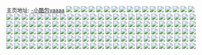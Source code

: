 主页地址: [-小酷包yaaaa](https://weibo.com/u/5264801864) 
![](https://wx4.sinaimg.cn/mw2000/005Kizt6ly1h9qi42772mj30wq17nqj7.jpg) 
![](https://wx4.sinaimg.cn/mw2000/005Kizt6ly1h9qi41tevoj312r1foh8p.jpg) 
![](https://wx4.sinaimg.cn/mw2000/005Kizt6ly1h9qi43n2npj32c0340e83.jpg) 
![](https://wx4.sinaimg.cn/mw2000/005Kizt6ly1h9qi81j4lfj31sc2dae82.jpg) 
![](https://wx4.sinaimg.cn/mw2000/005Kizt6ly1h9qi8jg6cdj30ki0rcgr0.jpg) 
![](https://wx4.sinaimg.cn/mw2000/005Kizt6ly1h9mt5x766dj33f24k2npi.jpg) 
![](https://wx4.sinaimg.cn/mw2000/005Kizt6ly1h9mt5vglnaj347d6b1he1.jpg) 
![](https://wx4.sinaimg.cn/mw2000/005Kizt6ly1h9mt5sqvp1j31sc2dsqv6.jpg) 
![](https://wx4.sinaimg.cn/mw2000/005Kizt6ly1h9mt5t3ga7j31h31yr1ia.jpg) 
![](https://wx4.sinaimg.cn/mw2000/005Kizt6ly1h9mt5rqyk7j31sc2dsb2a.jpg) 
![](https://wx4.sinaimg.cn/mw2000/005Kizt6ly1h9mt5z5u6lj33nt4vrkjq.jpg) 
![](https://wx4.sinaimg.cn/mw2000/005Kizt6ly1h9mt636ysbj33bs4fq7wl.jpg) 
![](https://wx4.sinaimg.cn/mw2000/005Kizt6ly1h15zya5tudj31rk2cp1kx.jpg) 
![](https://wx4.sinaimg.cn/mw2000/005Kizt6ly1h15zyay6raj31p929o4lf.jpg) 
![](https://wx4.sinaimg.cn/mw2000/005Kizt6ly1h15zybg81ij31sc2dstzz.jpg) 
![](https://wx4.sinaimg.cn/mw2000/005Kizt6ly1h15zycgbtbj31sc2ds1kx.jpg) 
![](https://wx4.sinaimg.cn/mw2000/005Kizt6ly1h0u39di267j31sc2ds7wh.jpg) 
![](https://wx4.sinaimg.cn/mw2000/005Kizt6ly1h0u39ewjiij31na272b2a.jpg) 
![](https://wx4.sinaimg.cn/mw2000/005Kizt6ly1h0sr1n86awj30u0141dkt.jpg) 
![](https://wx4.sinaimg.cn/mw2000/005Kizt6ly1h0sr1oq9y2j30u0140dlt.jpg) 
![](https://wx4.sinaimg.cn/mw2000/005Kizt6ly1h0sr1kmw3cj30u0140qaf.jpg) 
![](https://wx4.sinaimg.cn/mw2000/005Kizt6ly1h0sr1m44xlj30u014044s.jpg) 
![](https://wx4.sinaimg.cn/mw2000/005Kizt6ly1h0sr1qvk6yj30u0140jxh.jpg) 
![](https://wx4.sinaimg.cn/mw2000/005Kizt6ly1h0sr48n1bkj30u0140jzp.jpg) 
![](https://wx4.sinaimg.cn/mw2000/005Kizt6ly1h0srdp3gxsj30u013ztd5.jpg) 
![](https://wx4.sinaimg.cn/mw2000/005Kizt6ly1h0fk5owe5sj31sc2dsnpe.jpg) 
![](https://wx4.sinaimg.cn/mw2000/005Kizt6ly1h0fk5l55uij31sc2dsqv5.jpg) 
![](https://wx4.sinaimg.cn/mw2000/005Kizt6ly1h0fk5zmgevj31sc2dshdu.jpg) 
![](https://wx4.sinaimg.cn/mw2000/005Kizt6ly1h0fk5shcjdj31sc2dsb2a.jpg) 
![](https://wx4.sinaimg.cn/mw2000/005Kizt6ly1h0fk5x3wepj31sc2dsx6q.jpg) 
![](https://wx4.sinaimg.cn/mw2000/005Kizt6ly1h0fk60r62gj31sc2dskjl.jpg) 
![](https://wx4.sinaimg.cn/mw2000/005Kizt6ly1h0fk6hvx95j326932hqv5.jpg) 
![](https://wx4.sinaimg.cn/mw2000/005Kizt6ly1h04xp2t486j32cg34lhdu.jpg) 
![](https://wx4.sinaimg.cn/mw2000/005Kizt6ly1h04xp3qbd9j31sc2ds1kx.jpg) 
![](https://wx4.sinaimg.cn/mw2000/005Kizt6ly1h04xp4rk9xj31w02ioe81.jpg) 
![](https://wx4.sinaimg.cn/mw2000/005Kizt6ly1h04xp8drxcj32dc35s4qr.jpg) 
![](https://wx4.sinaimg.cn/mw2000/005Kizt6ly1gvj5007zijj61w02ioe8102.jpg) 
![](https://wx4.sinaimg.cn/mw2000/005Kizt6ly1gvj503kh3pj62c0340b2a02.jpg) 
![](https://wx4.sinaimg.cn/mw2000/005Kizt6ly1gvj506e223j61w02iokjl02.jpg) 
![](https://wx4.sinaimg.cn/mw2000/005Kizt6ly1gvj4znkoygj62dc35se8202.jpg) 
![](https://wx4.sinaimg.cn/mw2000/005Kizt6ly1gvj4zwsr9rj62dc35s4qq02.jpg) 
![](https://wx4.sinaimg.cn/mw2000/005Kizt6ly1gvj4zinzhlj60t00t0dnb02.jpg) 
![](https://wx4.sinaimg.cn/mw2000/005Kizt6ly1gvj4zt37gqj62dc2dcnpd02.jpg) 
![](https://wx4.sinaimg.cn/mw2000/005Kizt6ly1gvj508owasj61w02io1kx02.jpg) 
![](https://wx4.sinaimg.cn/mw2000/005Kizt6ly1gvj50b78bcj635s2dc1kz02.jpg) 
![](https://wx4.sinaimg.cn/mw2000/005Kizt6ly1gv351qt45wj61pc29v1kx02.jpg) 
![](https://wx4.sinaimg.cn/mw2000/005Kizt6ly1gv351s1ihhj61sc2cq1kx02.jpg) 
![](https://wx4.sinaimg.cn/mw2000/005Kizt6ly1gv351t349jj61sc2de4qp02.jpg) 
![](https://wx4.sinaimg.cn/mw2000/005Kizt6ly1gv351fru9dj61qv2bu1kx02.jpg) 
![](https://wx4.sinaimg.cn/mw2000/005Kizt6ly1gv351uqjg5j61sc2ds1kx02.jpg) 
![](https://wx4.sinaimg.cn/mw2000/005Kizt6ly1gv351yvarfj61qq2bo1kx02.jpg) 
![](https://wx4.sinaimg.cn/mw2000/005Kizt6ly1gv354q9pq1j61w12iqe8102.jpg) 
![](https://wx4.sinaimg.cn/mw2000/005Kizt6ly1gv351oazwvj632w2b61ky02.jpg) 
![](https://wx4.sinaimg.cn/mw2000/005Kizt6ly1gv351pqfndj61i22054ki02.jpg) 
![](https://wx4.sinaimg.cn/mw2000/005Kizt6ly1gv351lrnyoj61sc2dskjl02.jpg) 
![](https://wx4.sinaimg.cn/mw2000/005Kizt6ly1gv351xgvfbj61sc2ds1kx02.jpg) 
![](https://wx4.sinaimg.cn/mw2000/005Kizt6ly1gux6hev16lj620o2vckjl02.jpg) 
![](https://wx4.sinaimg.cn/mw2000/005Kizt6ly1gux6hxpg0bj60to13kdi002.jpg) 
![](https://wx4.sinaimg.cn/mw2000/005Kizt6ly1gux6ituew1j62dc35s00002.jpg) 
![](https://wx4.sinaimg.cn/mw2000/005Kizt6ly1gux6imz1i6j62dc35shdt02.jpg) 
![](https://wx4.sinaimg.cn/mw2000/005Kizt6ly1gualcn8kfzj60u014048f02.jpg) 
![](https://wx4.sinaimg.cn/mw2000/005Kizt6ly1gualco280mj60u0140gqw02.jpg) 
![](https://wx4.sinaimg.cn/mw2000/005Kizt6ly1gualcs164aj60u0140n0g02.jpg) 
![](https://wx4.sinaimg.cn/mw2000/005Kizt6ly1gualcyrk3qj60u0140jzh02.jpg) 
![](https://wx4.sinaimg.cn/mw2000/005Kizt6ly1gualcr0iqxj60u0140ael02.jpg) 
![](https://wx4.sinaimg.cn/mw2000/005Kizt6ly1gualcwwsusj60u0140n1102.jpg) 
![](https://wx4.sinaimg.cn/mw2000/005Kizt6ly1gualcvcbmhj60u0140ago02.jpg) 
![](https://wx4.sinaimg.cn/mw2000/005Kizt6ly1gualkb4r1rj60u0140q6t02.jpg) 
![](https://wx4.sinaimg.cn/mw2000/005Kizt6ly1gualotng5qj60u014079m02.jpg) 
![](https://wx4.sinaimg.cn/mw2000/005Kizt6ly1gtqp9aukf2j31sc2ds7wh.jpg) 
![](https://wx4.sinaimg.cn/mw2000/005Kizt6ly1gtqp9br5apj31sc2ds4qp.jpg) 
![](https://wx4.sinaimg.cn/mw2000/005Kizt6ly1gtqp9dd5k8j31sc2dsb29.jpg) 
![](https://wx4.sinaimg.cn/mw2000/005Kizt6ly1gtqp9drpojj30n00uojxg.jpg) 
![](https://wx4.sinaimg.cn/mw2000/005Kizt6ly1gtqpca4apoj31m425jhdt.jpg) 
![](https://wx4.sinaimg.cn/mw2000/005Kizt6ly1gtqpbkjcnsj31sc2ds7wh.jpg) 
![](https://wx4.sinaimg.cn/mw2000/005Kizt6ly1gtqpblhkxnj31sc2ds4qp.jpg) 
![](https://wx4.sinaimg.cn/mw2000/005Kizt6ly1gtqpbmi8gsj31sc2dsb29.jpg) 
![](https://wx4.sinaimg.cn/mw2000/005Kizt6ly1gtqpbmu997j30n00uowm0.jpg) 
![](https://wx4.sinaimg.cn/mw2000/005Kizt6ly1gtnlr087jkj32642w6kjl.jpg) 
![](https://wx4.sinaimg.cn/mw2000/005Kizt6ly1gtnlqqqi1zj31sc2dsb29.jpg) 
![](https://wx4.sinaimg.cn/mw2000/005Kizt6ly1gtnlqvb48fj31sc2ds4qp.jpg) 
![](https://wx4.sinaimg.cn/mw2000/005Kizt6ly1gtnlqslbacj31sc2ds4qp.jpg) 
![](https://wx4.sinaimg.cn/mw2000/005Kizt6ly1gtnlqtia3oj31sc2dskjl.jpg) 
![](https://wx4.sinaimg.cn/mw2000/005Kizt6ly1gtnlqub6csj32dc35su0x.jpg) 
![](https://wx4.sinaimg.cn/mw2000/005Kizt6ly1gtnlqrpc5oj31sc2dsb29.jpg) 
![](https://wx4.sinaimg.cn/mw2000/005Kizt6ly1gtnlqwffxqj31sc2dsb29.jpg) 
![](https://wx4.sinaimg.cn/mw2000/005Kizt6ly1gtnlwz9ggjj31sc2ds4qp.jpg) 
![](https://wx4.sinaimg.cn/mw2000/005Kizt6ly1gtnlr14qdyj31sc2ds7wh.jpg) 
![](https://wx4.sinaimg.cn/mw2000/005Kizt6ly1gtnlr39lxij31sc2dse81.jpg) 
![](https://wx4.sinaimg.cn/mw2000/005Kizt6ly1gt7gdisz1kj31w22ilnpd.jpg) 
![](https://wx4.sinaimg.cn/mw2000/005Kizt6ly1gt7gdjs2uqj31or2961kx.jpg) 
![](https://wx4.sinaimg.cn/mw2000/005Kizt6ly1gt7gdl3tw9j31y62lke82.jpg) 
![](https://wx4.sinaimg.cn/mw2000/005Kizt6ly1gt7gdmvbr4j327e2y01kz.jpg) 
![](https://wx4.sinaimg.cn/mw2000/005Kizt6ly1gt7gdnpwhqj32dc35snpd.jpg) 
![](https://wx4.sinaimg.cn/mw2000/005Kizt6ly1gt7gdovvb5j327e2xvnpd.jpg) 
![](https://wx4.sinaimg.cn/mw2000/005Kizt6ly1gsqnlsoa4nj30u0140109.jpg) 
![](https://wx4.sinaimg.cn/mw2000/005Kizt6ly1gsqniom0irj30u01400zd.jpg) 
![](https://wx4.sinaimg.cn/mw2000/005Kizt6ly1gsqnip280cj30u01400zf.jpg) 
![](https://wx4.sinaimg.cn/mw2000/005Kizt6ly1gspf5reatkj30u01hbtey.jpg) 
![](https://wx4.sinaimg.cn/mw2000/005Kizt6ly1gspf5ruh55j30u01hb449.jpg) 
![](https://wx4.sinaimg.cn/mw2000/005Kizt6ly1gspf5s6qajj30u01hbafn.jpg) 
![](https://wx4.sinaimg.cn/mw2000/005Kizt6ly1gspf5sryxzj30u01hbaex.jpg) 
![](https://wx4.sinaimg.cn/mw2000/005Kizt6ly1gspf5tfgebj30u01hbgs6.jpg) 
![](https://wx4.sinaimg.cn/mw2000/005Kizt6ly1gshtykj4xij30u01400zk.jpg) 
![](https://wx4.sinaimg.cn/mw2000/005Kizt6ly1gshtyl05wjj30u0140q8r.jpg) 
![](https://wx4.sinaimg.cn/mw2000/005Kizt6ly1gshtyleuqmj30la0sgjul.jpg) 
![](https://wx4.sinaimg.cn/mw2000/005Kizt6ly1gshtylt2n3j30u0140n29.jpg) 
![](https://wx4.sinaimg.cn/mw2000/005Kizt6ly1gshtymkcojj30u015uq7n.jpg) 
![](https://wx4.sinaimg.cn/mw2000/005Kizt6ly1gshtyn2r8qj30u0140tbl.jpg) 
![](https://wx4.sinaimg.cn/mw2000/005Kizt6ly1grq64jpu36j30xc11mnd6.jpg) 
![](https://wx4.sinaimg.cn/mw2000/005Kizt6ly1grq64jyqekj30xc11p4e6.jpg) 
![](https://wx4.sinaimg.cn/mw2000/005Kizt6ly1grq64k8sbjj30xc11f4dm.jpg) 
![](https://wx4.sinaimg.cn/mw2000/005Kizt6ly1grq64krwozj30xc120k6b.jpg) 
![](https://wx4.sinaimg.cn/mw2000/005Kizt6ly1grq64laeg8j30xc12fqhz.jpg) 
![](https://wx4.sinaimg.cn/mw2000/005Kizt6ly1grnjvfqv4cj30to0m90uk.jpg) 
![](https://wx4.sinaimg.cn/mw2000/005Kizt6ly1grnjvrg1aij30to0m9tat.jpg) 
![](https://wx4.sinaimg.cn/mw2000/005Kizt6ly1grnjw2ublrj30to13kdj4.jpg) 
![](https://wx4.sinaimg.cn/mw2000/005Kizt6ly1grnjptpcjqj30u01404qp.jpg) 
![](https://wx4.sinaimg.cn/mw2000/005Kizt6ly1grnkivpiaoj30to0m9438.jpg) 
![](https://wx4.sinaimg.cn/mw2000/005Kizt6ly1grnkgfd0uqj30to0madjs.jpg) 
![](https://wx4.sinaimg.cn/mw2000/005Kizt6ly1grnkdfxvwhj30u00u076j.jpg) 
![](https://wx4.sinaimg.cn/mw2000/005Kizt6ly1grnkdgexdwj31jk2224qp.jpg) 
![](https://wx4.sinaimg.cn/mw2000/005Kizt6ly1grnkn3lfusj30to13kgre.jpg) 
![](https://wx4.sinaimg.cn/mw2000/005Kizt6ly1goxpodrxgsj30to0o0dig.jpg) 
![](https://wx4.sinaimg.cn/mw2000/005Kizt6ly1goxppjq4y3j30to0ofwi3.jpg) 
![](https://wx4.sinaimg.cn/mw2000/005Kizt6ly1goxp4u5q38j335s2dcx6p.jpg) 
![](https://wx4.sinaimg.cn/mw2000/005Kizt6ly1goxp6mrup3j30to0njmzv.jpg) 
![](https://wx4.sinaimg.cn/mw2000/005Kizt6ly1goxp6z2y19j30to0oawge.jpg) 
![](https://wx4.sinaimg.cn/mw2000/005Kizt6ly1goxpq0sxl6j30to0neq5n.jpg) 
![](https://wx4.sinaimg.cn/mw2000/005Kizt6ly1goxpt2f2frj30to0owjug.jpg) 
![](https://wx4.sinaimg.cn/mw2000/005Kizt6ly1goxps6dz8cj30to0qw0un.jpg) 
![](https://wx4.sinaimg.cn/mw2000/005Kizt6ly1goxq1zzpn5j30to0rkjvd.jpg) 
![](https://wx4.sinaimg.cn/mw2000/005Kizt6ly1gocny015ucj30u00u00yu.jpg) 
![](https://wx4.sinaimg.cn/mw2000/005Kizt6ly1gocny7ph62j30u00u0797.jpg) 
![](https://wx4.sinaimg.cn/mw2000/005Kizt6ly1gocnxslbmvj30u00u0788.jpg) 
![](https://wx4.sinaimg.cn/mw2000/005Kizt6ly1goco4vq1rsj30tk0tk436.jpg) 
![](https://wx4.sinaimg.cn/mw2000/005Kizt6ly1goco3el7stj30u01900zt.jpg) 
![](https://wx4.sinaimg.cn/mw2000/005Kizt6ly1gocnn4l1voj31oh2iqb2b.jpg) 
![](https://wx4.sinaimg.cn/mw2000/005Kizt6ly1gocnn5kd95j31oj2iq1kz.jpg) 
![](https://wx4.sinaimg.cn/mw2000/005Kizt6ly1gocnvrwryzj30u0190wlv.jpg) 
![](https://wx4.sinaimg.cn/mw2000/005Kizt6ly1gocnuudxsnj30u00u0tc5.jpg) 
![](https://wx4.sinaimg.cn/mw2000/005Kizt6ly1gnl46l8z3ej30xc0xcmzc.jpg) 
